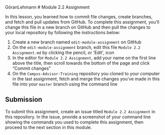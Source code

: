 GöranLehmann # Module 2.2 Assignment

In this lesson, you learned how to commit file changes, create branches, and fetch and pull updates from GitHub. To complete this assignment, you’ll change this file in a new branch on GitHub and then pull the changes to your local repository by following the instructions below:

1. Create a new branch named `edit-module-assignment` on GitHub
2. On the `edit-module-assignment` branch, edit this file `Module 2.2 Assignment.md` by clicking the pencil, or 'Edit', icon
3. In the editor for `Module 2.2 Assignment`, add your name on the first line above the title, then scroll towards the bottom of the page and click “Commit changes”
4. On the `Campus-Advisor-Training` repository you cloned to your computer in the last assignment, fetch and merge the changes you’ve made in this file into your `master` branch using the command line


## Submission
To submit this assignment, create an issue titled `Module 2.2 Assignment` in this repository. In the issue, provide a screenshot of your command line showing the commands you used to complete this assignment, then proceed to the next section in this module.
